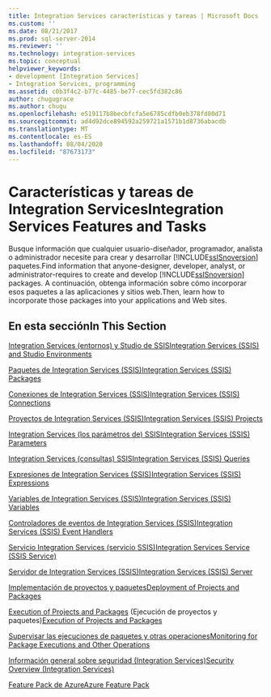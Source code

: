 ```yaml
---
title: Integration Services características y tareas | Microsoft Docs
ms.custom: ''
ms.date: 08/21/2017
ms.prod: sql-server-2014
ms.reviewer: ''
ms.technology: integration-services
ms.topic: conceptual
helpviewer_keywords:
- development [Integration Services]
- Integration Services, programming
ms.assetid: c0b3f4c2-b77c-4485-be77-cec5fd382c86
author: chugugrace
ms.author: chugu
ms.openlocfilehash: e519117b8becbfcfa5e6785cdfb0eb378fd80d71
ms.sourcegitcommit: ad4d92dce894592a259721a1571b1d8736abacdb
ms.translationtype: MT
ms.contentlocale: es-ES
ms.lasthandoff: 08/04/2020
ms.locfileid: "87673173"
---
```

# <a name="integration-services-features-and-tasks"></a><span data-ttu-id="441bc-102">Características y tareas de Integration Services</span><span class="sxs-lookup"><span data-stu-id="441bc-102">Integration Services Features and Tasks</span></span>
  <span data-ttu-id="441bc-103">Busque información que cualquier usuario-diseñador, programador, analista o administrador necesite para crear y desarrollar [!INCLUDE[ssISnoversion](../includes/ssisnoversion-md.md)] paquetes.</span><span class="sxs-lookup"><span data-stu-id="441bc-103">Find information that anyone-designer, developer, analyst, or administrator-requires to create and develop [!INCLUDE[ssISnoversion](../includes/ssisnoversion-md.md)] packages.</span></span> <span data-ttu-id="441bc-104">A continuación, obtenga información sobre cómo incorporar esos paquetes a las aplicaciones y sitios web.</span><span class="sxs-lookup"><span data-stu-id="441bc-104">Then, learn how to incorporate those packages into your applications and Web sites.</span></span>  
  
## <a name="in-this-section"></a><span data-ttu-id="441bc-105">En esta sección</span><span class="sxs-lookup"><span data-stu-id="441bc-105">In This Section</span></span>  
 [<span data-ttu-id="441bc-106">Integration Services &#40;entornos&#41; y Studio de SSIS</span><span class="sxs-lookup"><span data-stu-id="441bc-106">Integration Services &#40;SSIS&#41; and Studio Environments</span></span>](integration-services-ssis-development-and-management-tools.md)  
  
 [<span data-ttu-id="441bc-107">Paquetes de Integration Services &#40;SSIS&#41;</span><span class="sxs-lookup"><span data-stu-id="441bc-107">Integration Services &#40;SSIS&#41; Packages</span></span>](../../2014/integration-services/integration-services-ssis-packages.md)  
  
 [<span data-ttu-id="441bc-108">Conexiones de Integration Services &#40;SSIS&#41;</span><span class="sxs-lookup"><span data-stu-id="441bc-108">Integration Services &#40;SSIS&#41; Connections</span></span>](connection-manager/integration-services-ssis-connections.md)  
  
 [<span data-ttu-id="441bc-109">Proyectos de Integration Services &#40;SSIS&#41;</span><span class="sxs-lookup"><span data-stu-id="441bc-109">Integration Services &#40;SSIS&#41; Projects</span></span>](integration-services-ssis-projects-and-solutions.md)  
  
 [<span data-ttu-id="441bc-110">Integration Services &#40;los parámetros de&#41; SSIS</span><span class="sxs-lookup"><span data-stu-id="441bc-110">Integration Services &#40;SSIS&#41; Parameters</span></span>](integration-services-ssis-package-and-project-parameters.md)  
  
 [<span data-ttu-id="441bc-111">Integration Services &#40;consultas&#41; SSIS</span><span class="sxs-lookup"><span data-stu-id="441bc-111">Integration Services &#40;SSIS&#41; Queries</span></span>](integration-services-ssis-queries.md)  
  
 [<span data-ttu-id="441bc-112">Expresiones de Integration Services &#40;SSIS&#41;</span><span class="sxs-lookup"><span data-stu-id="441bc-112">Integration Services &#40;SSIS&#41; Expressions</span></span>](expressions/integration-services-ssis-expressions.md)  
  
 [<span data-ttu-id="441bc-113">Variables de Integration Services &#40;SSIS&#41;</span><span class="sxs-lookup"><span data-stu-id="441bc-113">Integration Services &#40;SSIS&#41; Variables</span></span>](integration-services-ssis-variables.md)  
  
 [<span data-ttu-id="441bc-114">Controladores de eventos de Integration Services &#40;SSIS&#41;</span><span class="sxs-lookup"><span data-stu-id="441bc-114">Integration Services &#40;SSIS&#41; Event Handlers</span></span>](integration-services-ssis-event-handlers.md)  
  
 [<span data-ttu-id="441bc-115">Servicio Integration Services &#40;servicio SSIS&#41;</span><span class="sxs-lookup"><span data-stu-id="441bc-115">Integration Services Service &#40;SSIS Service&#41;</span></span>](service/integration-services-service-ssis-service.md)  
  
 [<span data-ttu-id="441bc-116">Servidor de Integration Services &#40;SSIS&#41;</span><span class="sxs-lookup"><span data-stu-id="441bc-116">Integration Services &#40;SSIS&#41; Server</span></span>](catalog/integration-services-ssis-server-and-catalog.md)  
  
 [<span data-ttu-id="441bc-117">Implementación de proyectos y paquetes</span><span class="sxs-lookup"><span data-stu-id="441bc-117">Deployment of Projects and Packages</span></span>](packages/deploy-integration-services-ssis-projects-and-packages.md)  
  
 <span data-ttu-id="441bc-118">[Execution of Projects and Packages](packages/run-integration-services-ssis-packages.md) (Ejecución de proyectos y paquetes)</span><span class="sxs-lookup"><span data-stu-id="441bc-118">[Execution of Projects and Packages](packages/run-integration-services-ssis-packages.md)</span></span>  
  
 [<span data-ttu-id="441bc-119">Supervisar las ejecuciones de paquetes y otras operaciones</span><span class="sxs-lookup"><span data-stu-id="441bc-119">Monitoring for Package Executions and Other Operations</span></span>](performance/monitor-running-packages-and-other-operations.md)  
  
 [<span data-ttu-id="441bc-120">Información general sobre seguridad &#40;Integration Services&#41;</span><span class="sxs-lookup"><span data-stu-id="441bc-120">Security Overview &#40;Integration Services&#41;</span></span>](security/security-overview-integration-services.md)  
  
 [<span data-ttu-id="441bc-121">Feature Pack de Azure</span><span class="sxs-lookup"><span data-stu-id="441bc-121">Azure Feature Pack</span></span>](azure-feature-pack-for-integration-services-ssis.md)  
  
  
